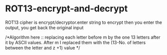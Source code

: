 # ROT13-encrypt-and-decrypt

ROT13 cipher is  encrypt/decryptor.enter string to encrypt then you enter the output, you get back the original input

/*Algorithm here :: replacing each letter before m by the one 13 letters after it by ASCII values. After m I replaced them with the (13-No. of letters between the letter and z +1) value */
